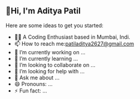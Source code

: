 ## 👋Hi, I'm Aditya Patil

Here are some ideas to get you started:
- 👨‍💻 A Coding Enthusiast based in Mumbai, Indi.
- 📫 How to reach me:[patiladitya2627@gmail.com](mailto:patiladitya2627@gmail.com)
- 🔭 I’m currently working on ...
- 🌱 I’m currently learning ...
- 👯 I’m looking to collaborate on ...
- 🤔 I’m looking for help with ...
- 💬 Ask me about ...
- 😄 Pronouns: ...
- ⚡ Fun fact: ...

